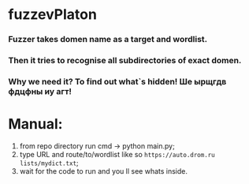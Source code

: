 # fuzzevPlaton

### Fuzzer takes domen name as a target and wordlist. 
### Then it tries to recognise all subdirectories of exact domen.
### Why we need it? To find out what`s hidden! Ше ырщгдв фдцфны иу агт!

# Manual:

1. from repo directory run cmd -> python main.py;
2. type URL and route/to/wordlist like so `https://auto.drom.ru lists/mydict.txt`;
3. wait for the code to run and you ll see whats inside.
